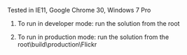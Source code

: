 Tested in IE11, Google Chrome 30, Windows 7 Pro

1) To run in developer mode: run the solution from the root

2) To run in production mode: run the solution from the root\build\production\Flickr
